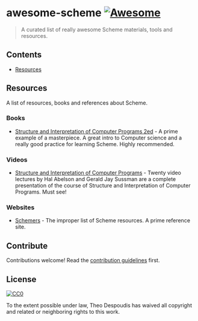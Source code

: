 # awesome-scheme [![Awesome](https://cdn.rawgit.com/sindresorhus/awesome/d7305f38d29fed78fa85652e3a63e154dd8e8829/media/badge.svg)](https://github.com/sindresorhus/awesome)

> A curated list of really awesome Scheme materials, tools and resources.


## Contents

- [Resources](#resources)


## Resources

A list of resources, books and references about Scheme.

### Books

- [Structure and Interpretation of Computer Programs 2ed](https://mitpress.mit.edu/sites/default/files/6515.pdf) - A prime example of a masterpiece. A great intro to Computer science and a really good practice for learning Scheme. Highly recommended.

### Videos

- [Structure and Interpretation of Computer Programs](https://ocw.mit.edu/courses/electrical-engineering-and-computer-science/6-001-structure-and-interpretation-of-computer-programs-spring-2005/video-lectures/) - Twenty video lectures by Hal Abelson and Gerald Jay Sussman are a complete presentation of the course of Structure and Interpretation of Computer Programs. Must see!

### Websites
- [Schemers](http://www.schemers.org/) - The improper list of Scheme resources. A prime reference site.
## Contribute

Contributions welcome! Read the [contribution guidelines](contributing.md) first.


## License

[![CC0](http://mirrors.creativecommons.org/presskit/buttons/88x31/svg/cc-zero.svg)](http://creativecommons.org/publicdomain/zero/1.0)

To the extent possible under law, Theo Despoudis has waived all copyright and
related or neighboring rights to this work.
